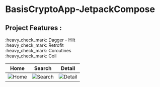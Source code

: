 # BasisCryptoApp-JetpackCompose

## Project Features :

<div>:heavy_check_mark: Dagger - Hilt</div>
<div>:heavy_check_mark: Retrofit</div>
<div>:heavy_check_mark: Coroutines </div>
<div>:heavy_check_mark: Coil</div>
<div style="display: flex;">
  
  </br>

| Home| Search | Detail |  
|:-:|:-:|:-:|
| ![Home](https://github.com/gulten27/BasisCryptoApp-JetpackCompose/assets/63645518/aa413060-5e0c-486e-b9e6-b9a9914844dc) | ![Search](https://github.com/gulten27/BasisCryptoApp-JetpackCompose/assets/63645518/82aa91fb-6c2c-47b9-9055-54ca87a82295) | ![Detail](https://github.com/gulten27/BasisCryptoApp-JetpackCompose/assets/63645518/e44ec4c2-b4bc-4bf8-830e-0ef98316d131) |
